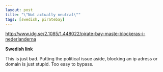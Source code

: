 ```yaml
---
layout: post
title: "\"Not actually neutral\""
tags: [swedish, piratebay]
---
```


http://www.idg.se/2.1085/1.448022/pirate-bay-maste-blockeras-i-nederlanderna

**Swedish link**

This is just bad. Putting the political issue aside, blocking an ip adress or domain is just stupid.
Too easy to bypass. 

